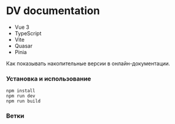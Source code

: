# DV documentation

- Vue 3
- TypeScript
- Vite
- Quasar
- Pinia

Как показывать накопительные версии в онлайн-документации.

### Установка и использование

```
npm install
npm run dev
npm run build
```

### Ветки

<!-- Разработка ведется в ветке dev, по ходу готовности мержится в master. Текущее состояние можно посмотреть здесь: -->
